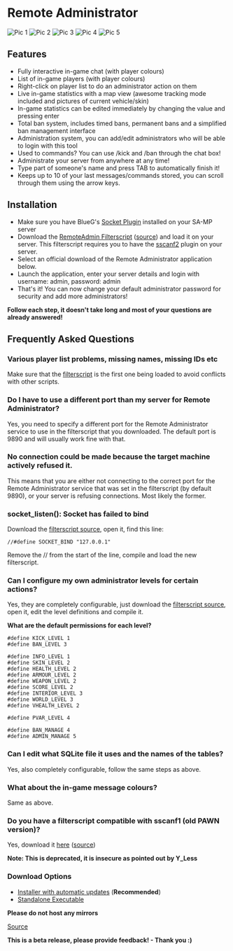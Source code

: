 # Remote Administrator

![Pic 1](https://dl.dropbox.com/u/12901320/Pictures/Capture1.PNG) ![Pic 2](https://dl.dropbox.com/u/12901320/Pictures/Capture2.PNG) ![Pic 3](https://dl.dropbox.com/u/12901320/Pictures/Capture3.PNG)
![Pic 4](https://dl.dropbox.com/u/12901320/Pictures/Capture%204.png) ![Pic 5](https://dl.dropbox.com/u/12901320/Pictures/Capture%205.png)

## Features

- Fully interactive in-game chat (with player colours)
- List of in-game players (with player colours)
- Right-click on player list to do an administrator action on them
- Live in-game statistics with a map view (awesome tracking mode included and pictures of current vehicle/skin)
- In-game statistics can be edited immediately by changing the value and pressing enter
- Total ban system, includes timed bans, permanent bans and a simplified ban management interface
- Administration system, you can add/edit administrators who will be able to login with this tool
- Used to commands? You can use /kick and /ban through the chat box!
- Administrate your server from anywhere at any time!
- Type part of someone's name and press TAB to automatically finish it!
- Keeps up to 10 of your last messages/commands stored, you can scroll through them using the arrow keys.

## Installation

- Make sure you have BlueG's [Socket Plugin](http://forum.sa-mp.com/showthread.php?t=333934) installed on your SA-MP server
- Download the [RemoteAdmin Filterscript](https://dl.dropbox.com/u/12901320/releases/RemoteAdmins/remoteadmin.amx) ([source](https://dl.dropbox.com/u/12901320/releases/RemoteAdmins/remoteadmin.pwn)) and load it on your server. This filterscript requires you to have the [sscanf2](http://forum.sa-mp.com/showthread.php?t=120356) plugin on your server.
- Select an official download of the Remote Administrator application below.
- Launch the application, enter your server details and login with username: admin, password: admin
- That's it! You can now change your default administrator password for security and add more administrators!

**Follow each step, it doesn't take long and most of your questions are already answered!**

## Frequently Asked Questions

### Various player list problems, missing names, missing IDs etc
Make sure that the [filterscript](https://dl.dropbox.com/u/12901320/releases/RemoteAdmins/remoteadmin.amx) is the first one being loaded to avoid conflicts with other scripts.

### Do I have to use a different port than my server for Remote Administrator?
Yes, you need to specify a different port for the Remote Administrator service to use in the filterscript that you downloaded. The default port is 9890 and will usually work fine with that.

### No connection could be made because the target machine actively refused it.
This means that you are either not connecting to the correct port for the Remote Administrator service that was set in the filterscript (by default 9890), or your server is refusing connections. Most likely the former.

### socket_listen(): Socket has failed to bind
Download the [filterscript source](https://dl.dropbox.com/u/12901320/releases/RemoteAdmins/remoteadmin.pwn), open it, find this line:

```
//#define SOCKET_BIND "127.0.0.1"
```

Remove the // from the start of the line, compile and load the new filterscript.

### Can I configure my own administrator levels for certain actions?
Yes, they are completely configurable, just download the [filterscript source](https://dl.dropbox.com/u/12901320/releases/remoteadmin.pwn), open it, edit the level definitions and compile it.

**What are the default permissions for each level?**

```
#define KICK_LEVEL 1
#define BAN_LEVEL 3

#define INFO_LEVEL 1
#define SKIN_LEVEL 2
#define HEALTH_LEVEL 2
#define ARMOUR_LEVEL 2
#define WEAPON_LEVEL 2
#define SCORE_LEVEL 2
#define INTERIOR_LEVEL 3
#define WORLD_LEVEL 3
#define VHEALTH_LEVEL 2

#define PVAR_LEVEL 4

#define BAN_MANAGE 4
#define ADMIN_MANAGE 5
```

### Can I edit what SQLite file it uses and the names of the tables?
Yes, also completely configurable, follow the same steps as above.

### What about the in-game message colours?
Same as above.

### Do you have a filterscript compatible with sscanf1 (old PAWN version)?
Yes, download it [here](https://dl.dropbox.com/u/12901320/releases/RemoteAdmins/remoteadmin2.amx) ([source](https://dl.dropbox.com/u/12901320/releases/RemoteAdmins/remoteadmin2.pwn))

__Note: This is deprecated, it is insecure as pointed out by Y_Less__

### Download Options

- [Installer with automatic updates](http://files.jatochnietdan.com/mirror.php?file=https://dl.dropbox.com/u/12901320/releases/RemoteAdmins/setup.exe) (**Recommended**)
- [Standalone Executable](http://files.jatochnietdan.com/download.php?file=RemoteAdmin_0.2.3.rar)

__Please do not host any mirrors__

[Source](https://dl.dropbox.com/u/12901320/releases/RemoteAdmins/RemoteAdmin_0.2.3_source.rar)

**This is a beta release, please provide feedback! - Thank you :)**
